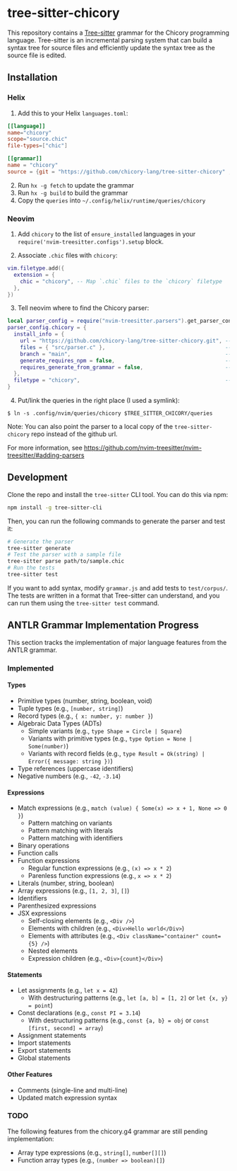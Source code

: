 # tree-sitter-chicory

This repository contains a [Tree-sitter](https://tree-sitter.github.io/tree-sitter/) grammar for the Chicory programming language. Tree-sitter is an incremental parsing system that can build a syntax tree for source files and efficiently update the syntax tree as the source file is edited.

## Installation

### Helix

1. Add this to your Helix `languages.toml`:

```toml
[[language]]
name="chicory"
scope="source.chic"
file-types=["chic"]

[[grammar]]
name = "chicory"
source = {git = "https://github.com/chicory-lang/tree-sitter-chicory" , rev="CHANGE ME: target commit hash, probably latest for now"}
```

2. Run `hx -g fetch` to update the grammar
3. Run `hx -g build` to build the grammar
4. Copy the `queries` into `~/.config/helix/runtime/queries/chicory`

### Neovim

1. Add `chicory` to the list of `ensure_installed` languages in your `require('nvim-treesitter.configs').setup` block.

2. Associate `.chic` files with `chicory`:

```lua
vim.filetype.add({
  extension = {
    chic = "chicory", -- Map `.chic` files to the `chicory` filetype
  },
})
```

3. Tell neovim where to find the Chicory parser:

```lua
local parser_config = require("nvim-treesitter.parsers").get_parser_configs()
parser_config.chicory = {
  install_info = {
    url = "https://github.com/chicory-lang/tree-sitter-chicory.git", -- Replace with your grammar repository
    files = { "src/parser.c" },                                      -- Add other files like `src/scanner.c` if needed
    branch = "main",                                                 -- Replace with the appropriate branch
    generate_requires_npm = false,                                   -- Set to true if your grammar requires npm
    requires_generate_from_grammar = false,                          -- Set to true if you need to generate the parser
  },
  filetype = "chicory",                                              -- Associate the parser with your language's filetype
}
```

4. Put/link the queries in the right place (I used a symlink):

```
$ ln -s .config/nvim/queries/chicory $TREE_SITTER_CHICORY/queries
```

Note: You can also point the parser to a local copy of the `tree-sitter-chicory` repo instead of the github url.

For more information, see https://github.com/nvim-treesitter/nvim-treesitter/#adding-parsers

## Development

Clone the repo and install the `tree-sitter` CLI tool. You can do this via npm:

```bash
npm install -g tree-sitter-cli
```

Then, you can run the following commands to generate the parser and test it:

```bash
# Generate the parser
tree-sitter generate
# Test the parser with a sample file
tree-sitter parse path/to/sample.chic
# Run the tests
tree-sitter test
```

If you want to add syntax, modify `grammar.js` and add tests to `test/corpus/`. The tests are written in a format that Tree-sitter can understand, and you can run them using the `tree-sitter test` command.


## ANTLR Grammar Implementation Progress

This section tracks the implementation of major language features from the ANTLR grammar.

### Implemented

#### Types

- Primitive types (number, string, boolean, void)
- Tuple types (e.g., `[number, string]`)
- Record types (e.g., `{ x: number, y: number }`)
- Algebraic Data Types (ADTs)
  - Simple variants (e.g., `type Shape = Circle | Square`)
  - Variants with primitive types (e.g., `type Option = None | Some(number)`)
  - Variants with record fields (e.g., `type Result = Ok(string) | Error({ message: string })`)
- Type references (uppercase identifiers)
- Negative numbers (e.g., `-42`, `-3.14`)

#### Expressions

- Match expressions (e.g., `match (value) { Some(x) => x + 1, None => 0 }`)
  - Pattern matching on variants
  - Pattern matching with literals
  - Pattern matching with identifiers
- Binary operations
- Function calls
- Function expressions
  - Regular function expressions (e.g., `(x) => x * 2`)
  - Parenless function expressions (e.g., `x => x * 2`)
- Literals (number, string, boolean)
- Array expressions (e.g., `[1, 2, 3]`, `[]`)
- Identifiers
- Parenthesized expressions
- JSX expressions
  - Self-closing elements (e.g., `<Div />`)
  - Elements with children (e.g., `<Div>Hello world</Div>`)
  - Elements with attributes (e.g., `<Div className="container" count={5} />`)
  - Nested elements
  - Expression children (e.g., `<Div>{count}</Div>`)

#### Statements

- Let assignments (e.g., `let x = 42`)
  - With destructuring patterns (e.g., `let [a, b] = [1, 2]` or `let {x, y} = point`)
- Const declarations (e.g., `const PI = 3.14`)
  - With destructuring patterns (e.g., `const {a, b} = obj` or `const [first, second] = array`)
- Assignment statements
- Import statements
- Export statements
- Global statements

#### Other Features

- Comments (single-line and multi-line)
- Updated match expression syntax

### TODO

The following features from the chicory.g4 grammar are still pending implementation:

- Array type expressions (e.g., `string[]`, `number[][]`)
- Function array types (e.g., `(number => boolean)[]`)
